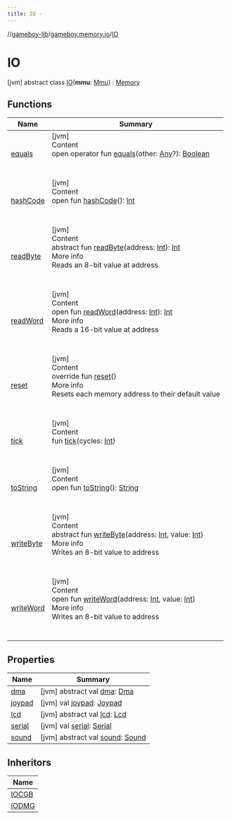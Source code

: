 ```yaml
---
title: IO -
---
```

//[gameboy-lib](../../index.md)/[gameboy.memory.io](../index.md)/[IO](index.md)



# IO  
 [jvm] abstract class [IO](index.md)(**mmu**: [Mmu](../../gameboy.memory/-mmu/index.md)) : [Memory](../../gameboy.memory/-memory/index.md)   


## Functions  
  
|  Name|  Summary| 
|---|---|
| <a name="kotlin/Any/equals/#kotlin.Any?/PointingToDeclaration/"></a>[equals](../../gameboy.utils/-log/index.md#%5Bkotlin%2FAny%2Fequals%2F%23kotlin.Any%3F%2FPointingToDeclaration%2F%5D%2FFunctions%2F456262920)| <a name="kotlin/Any/equals/#kotlin.Any?/PointingToDeclaration/"></a>[jvm]  <br>Content  <br>open operator fun [equals](../../gameboy.utils/-log/index.md#%5Bkotlin%2FAny%2Fequals%2F%23kotlin.Any%3F%2FPointingToDeclaration%2F%5D%2FFunctions%2F456262920)(other: [Any](https://kotlinlang.org/api/latest/jvm/stdlib/kotlin/-any/index.html)?): [Boolean](https://kotlinlang.org/api/latest/jvm/stdlib/kotlin/-boolean/index.html)  <br><br><br>
| <a name="kotlin/Any/hashCode/#/PointingToDeclaration/"></a>[hashCode](../../gameboy.utils/-log/index.md#%5Bkotlin%2FAny%2FhashCode%2F%23%2FPointingToDeclaration%2F%5D%2FFunctions%2F456262920)| <a name="kotlin/Any/hashCode/#/PointingToDeclaration/"></a>[jvm]  <br>Content  <br>open fun [hashCode](../../gameboy.utils/-log/index.md#%5Bkotlin%2FAny%2FhashCode%2F%23%2FPointingToDeclaration%2F%5D%2FFunctions%2F456262920)(): [Int](https://kotlinlang.org/api/latest/jvm/stdlib/kotlin/-int/index.html)  <br><br><br>
| <a name="gameboy.memory/Memory/readByte/#kotlin.Int/PointingToDeclaration/"></a>[readByte](../../gameboy.memory/-memory/read-byte.md)| <a name="gameboy.memory/Memory/readByte/#kotlin.Int/PointingToDeclaration/"></a>[jvm]  <br>Content  <br>abstract fun [readByte](../../gameboy.memory/-memory/read-byte.md)(address: [Int](https://kotlinlang.org/api/latest/jvm/stdlib/kotlin/-int/index.html)): [Int](https://kotlinlang.org/api/latest/jvm/stdlib/kotlin/-int/index.html)  <br>More info  <br>Reads an 8-bit value at address  <br><br><br>
| <a name="gameboy.memory/Memory/readWord/#kotlin.Int/PointingToDeclaration/"></a>[readWord](../../gameboy.memory/-memory/read-word.md)| <a name="gameboy.memory/Memory/readWord/#kotlin.Int/PointingToDeclaration/"></a>[jvm]  <br>Content  <br>open fun [readWord](../../gameboy.memory/-memory/read-word.md)(address: [Int](https://kotlinlang.org/api/latest/jvm/stdlib/kotlin/-int/index.html)): [Int](https://kotlinlang.org/api/latest/jvm/stdlib/kotlin/-int/index.html)  <br>More info  <br>Reads a 16-bit value at address  <br><br><br>
| <a name="gameboy.memory.io/IO/reset/#/PointingToDeclaration/"></a>[reset](reset.md)| <a name="gameboy.memory.io/IO/reset/#/PointingToDeclaration/"></a>[jvm]  <br>Content  <br>override fun [reset](reset.md)()  <br>More info  <br>Resets each memory address to their default value  <br><br><br>
| <a name="gameboy.memory.io/IO/tick/#kotlin.Int/PointingToDeclaration/"></a>[tick](tick.md)| <a name="gameboy.memory.io/IO/tick/#kotlin.Int/PointingToDeclaration/"></a>[jvm]  <br>Content  <br>fun [tick](tick.md)(cycles: [Int](https://kotlinlang.org/api/latest/jvm/stdlib/kotlin/-int/index.html))  <br><br><br>
| <a name="kotlin/Any/toString/#/PointingToDeclaration/"></a>[toString](../../gameboy.utils/-log/index.md#%5Bkotlin%2FAny%2FtoString%2F%23%2FPointingToDeclaration%2F%5D%2FFunctions%2F456262920)| <a name="kotlin/Any/toString/#/PointingToDeclaration/"></a>[jvm]  <br>Content  <br>open fun [toString](../../gameboy.utils/-log/index.md#%5Bkotlin%2FAny%2FtoString%2F%23%2FPointingToDeclaration%2F%5D%2FFunctions%2F456262920)(): [String](https://kotlinlang.org/api/latest/jvm/stdlib/kotlin/-string/index.html)  <br><br><br>
| <a name="gameboy.memory/Memory/writeByte/#kotlin.Int#kotlin.Int/PointingToDeclaration/"></a>[writeByte](../../gameboy.memory/-memory/write-byte.md)| <a name="gameboy.memory/Memory/writeByte/#kotlin.Int#kotlin.Int/PointingToDeclaration/"></a>[jvm]  <br>Content  <br>abstract fun [writeByte](../../gameboy.memory/-memory/write-byte.md)(address: [Int](https://kotlinlang.org/api/latest/jvm/stdlib/kotlin/-int/index.html), value: [Int](https://kotlinlang.org/api/latest/jvm/stdlib/kotlin/-int/index.html))  <br>More info  <br>Writes an 8-bit value to address  <br><br><br>
| <a name="gameboy.memory/Memory/writeWord/#kotlin.Int#kotlin.Int/PointingToDeclaration/"></a>[writeWord](../../gameboy.memory/-memory/write-word.md)| <a name="gameboy.memory/Memory/writeWord/#kotlin.Int#kotlin.Int/PointingToDeclaration/"></a>[jvm]  <br>Content  <br>open fun [writeWord](../../gameboy.memory/-memory/write-word.md)(address: [Int](https://kotlinlang.org/api/latest/jvm/stdlib/kotlin/-int/index.html), value: [Int](https://kotlinlang.org/api/latest/jvm/stdlib/kotlin/-int/index.html))  <br>More info  <br>Writes an 8-bit value to address  <br><br><br>


## Properties  
  
|  Name|  Summary| 
|---|---|
| <a name="gameboy.memory.io/IO/dma/#/PointingToDeclaration/"></a>[dma](dma.md)| <a name="gameboy.memory.io/IO/dma/#/PointingToDeclaration/"></a> [jvm] abstract val [dma](dma.md): [Dma](../-dma/index.md)   <br>
| <a name="gameboy.memory.io/IO/joypad/#/PointingToDeclaration/"></a>[joypad](joypad.md)| <a name="gameboy.memory.io/IO/joypad/#/PointingToDeclaration/"></a> [jvm] val [joypad](joypad.md): [Joypad](../-joypad/index.md)   <br>
| <a name="gameboy.memory.io/IO/lcd/#/PointingToDeclaration/"></a>[lcd](lcd.md)| <a name="gameboy.memory.io/IO/lcd/#/PointingToDeclaration/"></a> [jvm] abstract val [lcd](lcd.md): [Lcd](../../gameboy.memory.io.graphics/-lcd/index.md)   <br>
| <a name="gameboy.memory.io/IO/serial/#/PointingToDeclaration/"></a>[serial](serial.md)| <a name="gameboy.memory.io/IO/serial/#/PointingToDeclaration/"></a> [jvm] val [serial](serial.md): [Serial](../-serial/index.md)   <br>
| <a name="gameboy.memory.io/IO/sound/#/PointingToDeclaration/"></a>[sound](sound.md)| <a name="gameboy.memory.io/IO/sound/#/PointingToDeclaration/"></a> [jvm] abstract val [sound](sound.md): [Sound](../../gameboy.memory.io.sound/-sound/index.md)   <br>


## Inheritors  
  
|  Name| 
|---|
| <a name="gameboy.memory.io/IOCGB///PointingToDeclaration/"></a>[IOCGB](../-i-o-c-g-b/index.md)
| <a name="gameboy.memory.io/IODMG///PointingToDeclaration/"></a>[IODMG](../-i-o-d-m-g/index.md)

